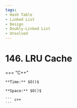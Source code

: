 ```yaml
---
tags:
- Hash Table
- Linked List
- Design
- Doubly-Linked List
- Unsolved
---
```



# 146. LRU Cache

=== "C++"

    **Time:** $O()$

    **Space:** $O()$

    ``` c++
    ```